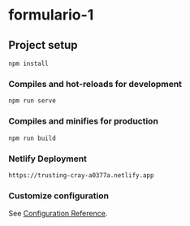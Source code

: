 # formulario-1

## Project setup
```
npm install
```

### Compiles and hot-reloads for development
```
npm run serve
```

### Compiles and minifies for production
```
npm run build
```

### Netlify Deployment
```
https://trusting-cray-a0377a.netlify.app
```

### Customize configuration
See [Configuration Reference](https://cli.vuejs.org/config/).
